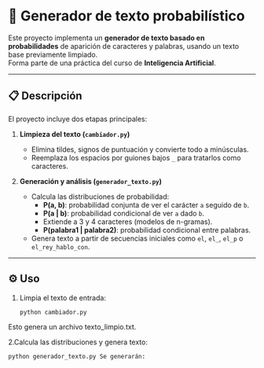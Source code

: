 # 🧠 Generador de texto probabilístico

Este proyecto implementa un **generador de texto basado en probabilidades** de aparición de caracteres y palabras, usando un texto base previamente limpiado.  
Forma parte de una práctica del curso de **Inteligencia Artificial**.

---

## 📋 Descripción

El proyecto incluye dos etapas principales:

1. **Limpieza del texto (`cambiador.py`)**  
   - Elimina tildes, signos de puntuación y convierte todo a minúsculas.  
   - Reemplaza los espacios por guiones bajos `_` para tratarlos como caracteres.

2. **Generación y análisis (`generador_texto.py`)**  
   - Calcula las distribuciones de probabilidad:
     - **P(a, b)**: probabilidad conjunta de ver el carácter `a` seguido de `b`.  
     - **P(a | b)**: probabilidad condicional de ver `a` dado `b`.  
     - Extiende a 3 y 4 caracteres (modelos de n-gramas).  
     - **P(palabra1 | palabra2)**: probabilidad condicional entre palabras.  
   - Genera texto a partir de secuencias iniciales como `el`, `el_`, `el_p` o `el_rey_hablo_con`.

---

## ⚙️ Uso

1. Limpia el texto de entrada:
   ```bash
   python cambiador.py
Esto genera un archivo texto_limpio.txt.

2.Calcula las distribuciones y genera texto:
  ```bash
  python generador_texto.py Se generarán:


